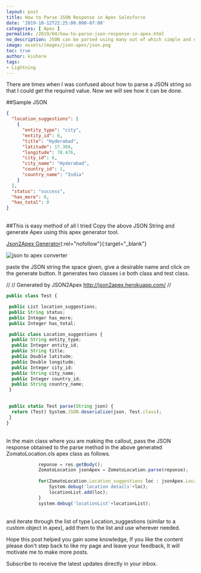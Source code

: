 ```yaml
---
layout: post
title: How to Parse JSON Response in Apex Salesforce
date: '2019-10-12T22:25:00.000-07:00'
categories: [ Apex ]
permalink: /2019/04/how-to-parse-json-response-in-apex.html
no_description: JSON can be parsed using many out of which simple and easy approach is explained in detail. We can parse any complex JSON just by clicks.
image: assets/images/json-apex/json.png
toc: true
author: kishore
tags:
- Lightning
---
```


There are times when I was confused about how to parse a JSON string so that I could get the required value. Now we will see how it can be done.

##Sample JSON
```json
{
  "location_suggestions": [
    {
      "entity_type": "city",
      "entity_id": 6,
      "title": "Hyderabad",
      "latitude": 17.366,
      "longitude": 78.476,
      "city_id": 6,
      "city_name": "Hyderabad",
      "country_id": 1,
      "country_name": "India"
    }
  ],
  "status": "success",
  "has_more": 0,
  "has_total": 0
}
```
<br>
##This is easy method of all I tried
Copy the above JSON String and generate Apex using this apex generator tool.

[Json2Apex Generator](https://json2apex.herokuapp.com/){:rel="nofollow"}{:target="_blank"}

![json to apex converter](/assets/images/json-apex/json2apex.png)

paste the JSON string the space given, give a desirable name and click on the generate button. It generates two classes i.e both class and test class.

//
// Generated by JSON2Apex http://json2apex.herokuapp.com/
//
```js
public class Test {

 public List location_suggestions;
 public String status;
 public Integer has_more;
 public Integer has_total;

 public class Location_suggestions {
  public String entity_type;
  public Integer entity_id;
  public String title;
  public Double latitude;
  public Double longitude;
  public Integer city_id;
  public String city_name;
  public Integer country_id;
  public String country_name;
 }

 
 public static Test parse(String json) {
  return (Test) System.JSON.deserialize(json, Test.class);
 }
}
```
<br>
In the main class where you are making the callout, pass the JSON response obtained to the parse method in the above generated ZomatoLocation.cls apex class as follows.

```js
            reponse = res.getBody();
            ZomatoLocation jsonApex = ZomatoLocation.parse(reponse);
            
            for(ZomatoLocation.Location_suggestions loc : jsonApex.Location_suggestions){
                System.debug('location details'+loc);
                locationList.add(loc);
            }
            system.debug('locationList'+locationList);
```
<br>
and iterate through the list of type Location_suggestions (similar to a custom object in apex), add them to the list and use wherever needed.

Hope this post helped you gain some knowledge, If you like the content please don't step back to like my page and leave your feedback, It will motivate me to make more posts.


Subscribe to receive the latest updates directly in your inbox.













